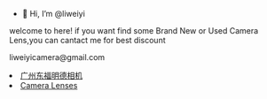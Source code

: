 - 👋 Hi, I’m @liweiyi
<p>welcome to here! if you want find some Brand New or Used Camera Lens,you can cantact me for best discount</p>
<P>liweiyicamera@gmail.com</P>
  <li> <a href="https://dongfutrade.com/">广州东福明德相机</a> </li>
  <li> <a href="https://dongfumingde.en.alibaba.com/">Camera Lenses</a> </li>
</ul>
<!---
liweiyiok/liweiyiok is a ✨ special ✨ repository because its `README.md` (this file) appears on your GitHub profile.
You can click the Preview link to take a look at your changes.
--->
